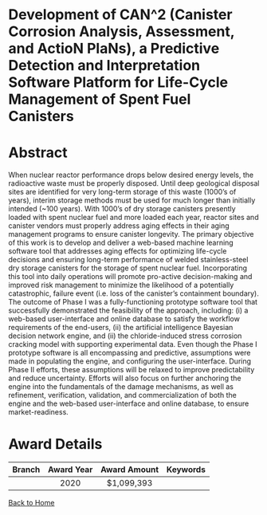 
Development of CAN^2 (Canister Corrosion Analysis, Assessment, and ActioN PlaNs), a Predictive Detection and Interpretation Software Platform for Life-Cycle Management of Spent Fuel Canisters
===============================================================================================================================================================================================

# Abstract


When nuclear reactor performance drops below desired energy levels, the radioactive waste must be properly disposed. Until deep geological disposal sites are identified for very long-term storage of this waste (1000’s of years), interim storage methods must be used for much longer than initially intended (~100 years). With 1000’s of dry storage canisters presently loaded with spent nuclear fuel and more loaded each year, reactor sites and canister vendors must properly address aging effects in their aging management programs to ensure canister longevity. The primary objective of this work is to develop and deliver a web-based machine learning software tool that addresses aging effects for optimizing life-cycle decisions and ensuring long-term performance of welded stainless-steel dry storage canisters for the storage of spent nuclear fuel. Incorporating this tool into daily operations will promote pro-active decision-making and improved risk management to minimize the likelihood of a potentially catastrophic, failure event (i.e. loss of the canister’s containment boundary). The outcome of Phase I was a fully-functioning prototype software tool that successfully demonstrated the feasibility of the approach, including: (i) a web-based user-interface and online database to satisfy the workflow requirements of the end-users, (ii) the artificial intelligence Bayesian decision network engine, and (ii) the chloride-induced stress corrosion cracking model with supporting experimental data. Even though the Phase I prototype software is all encompassing and predictive, assumptions were made in populating the engine, and configuring the user-interface. During Phase II efforts, these assumptions will be relaxed to improve predictability and reduce uncertainty. Efforts will also focus on further anchoring the engine into the fundamentals of the damage mechanisms, as well as refinement, verification, validation, and commercialization of both the engine and the web-based user-interface and online database, to ensure market-readiness.  

# Award Details

|Branch|Award Year|Award Amount|Keywords|
| :---: | :---: | :---: | :---: |
||2020|$1,099,393||
  
  


[Back to Home](https://github.com/chrischow/dod_sbir_awards/Reports/JT/#37)
